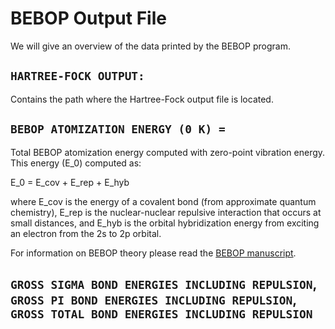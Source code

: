 # BEBOP Output File
We will give an overview of the data printed by the BEBOP program.

## ```HARTREE-FOCK OUTPUT:```
Contains the path where the Hartree-Fock output file is located. 

## ```BEBOP ATOMIZATION ENERGY (0 K) = ```
Total BEBOP atomization energy computed with zero-point vibration energy. 
This energy (E_0) computed as:

E_0 = E_cov + E_rep + E_hyb

where E_cov is the energy of a covalent bond (from approximate quantum chemistry),
E_rep is the nuclear-nuclear repulsive interaction that occurs at small distances,
and E_hyb is the orbital hybridization energy from exciting an electron from the 2s
to 2p orbital.

For information on BEBOP theory please read the [BEBOP manuscript](https://chemrxiv.org/engage/chemrxiv/article-details/624dff79855ee54b39e40518).

## ```GROSS SIGMA BOND ENERGIES INCLUDING REPULSION```, ```GROSS PI BOND ENERGIES INCLUDING REPULSION```, ```GROSS TOTAL BOND ENERGIES INCLUDING REPULSION```

